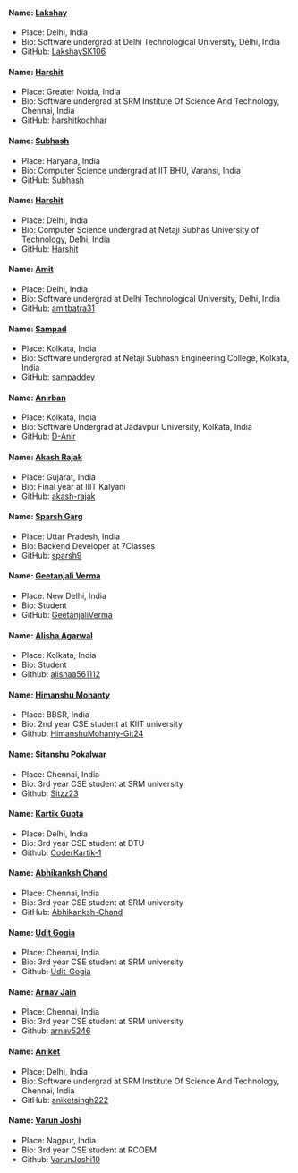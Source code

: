 #### Name: [Lakshay](https://github.com/LakshaySK106)

- Place: Delhi, India
- Bio: Software undergrad at Delhi Technological University, Delhi, India
- GitHub: [LakshaySK106](https://github.com/LakshaySK106)

#### Name: [Harshit](https://github.com/harshitkochhar)

- Place: Greater Noida, India
- Bio: Software undergrad at SRM Institute Of Science And Technology, Chennai, India
- GitHub: [harshitkochhar](https://github.com/harshitkochhar)

#### Name: [Subhash](https://github.com/isheoran)
- Place: Haryana, India
- Bio: Computer Science undergrad at IIT BHU, Varansi, India
- GitHub: [Subhash](https://github.com/isheoran)

#### Name: [Harshit](https://github.com/HarshitMittal01)
- Place: Delhi, India
- Bio: Computer Science undergrad at Netaji Subhas University of Technology, Delhi, India
- GitHub: [Harshit](https://github.com/HarshitMittal01)

#### Name: [Amit](https://github.com/amitbatra31)

- Place: Delhi, India
- Bio: Software undergrad at Delhi Technological University, Delhi, India
- GitHub: [amitbatra31](https://github.com/amitbatra31)

#### Name: [Sampad](https://github.com/sampaddey)

- Place: Kolkata, India
- Bio: Software undergrad at Netaji Subhash Engineering College, Kolkata, India
- GitHub: [sampaddey](https://github.com/sampaddey)

#### Name: [Anirban](https://github.com/D-Anir)

- Place: Kolkata, India
- Bio: Software Undergrad at Jadavpur University, Kolkata, India
- GitHub: [D-Anir](https://github.com/D-Anir)

#### Name: [Akash Rajak](https://github.com/akash-rajak)

- Place: Gujarat, India
- Bio: Final year at IIIT Kalyani
- GitHub: [akash-rajak](https://github.com/akash-rajak)

#### Name: [Sparsh Garg](https://github.com/sparsh9)

- Place: Uttar Pradesh, India
- Bio: Backend Developer at 7Classes
- GitHub: [sparsh9](https://github.com/sparsh9)

#### Name: [Geetanjali Verma](https://github.com/geetanjaliverma)

- Place: New Delhi, India
- Bio: Student
- GitHub: [GeetanjaliVerma](https://github.com/geetanjaliverma)

#### Name: [Alisha Agarwal](https://github.com/alishaa561112)

- Place: Kolkata, India
- Bio: Student
- Github: [alishaa561112](https://github.com/alishaa561112)

#### Name: [Himanshu Mohanty](https://github.com/HimanshuMohanty-Git24)

- Place: BBSR, India
- Bio: 2nd year CSE student at KIIT university
- Github: [HimanshuMohanty-Git24](https://github.com/HimanshuMohanty-Git24)

#### Name: [Sitanshu Pokalwar](https://github.com/Sitzz23)

- Place: Chennai, India
- Bio: 3rd year CSE student at SRM university
- Github: [Sitzz23](https://github.com/Sitzz23)

#### Name: [Kartik Gupta](https://github.com/CoderKartik-1)

- Place: Delhi, India
- Bio: 3rd year CSE student at DTU
- Github: [CoderKartik-1](https://github.com/CoderKartik-1)


#### Name: [Abhikanksh Chand](https://github.com/Abhikanksh-Chand)
- Place: Chennai, India
- Bio: 3rd year CSE student at SRM university
- GitHub: [Abhikanksh-Chand](https://github.com/Abhikanksh-Chand)


#### Name: [Udit Gogia](https://github.com/Udit-Gogia)

- Place: Chennai, India
- Bio: 3rd year CSE student at SRM university
- Github: [Udit-Gogia](https://github.com/Udit-Gogia)

#### Name: [Arnav Jain](https://github.com/arnav5246)

- Place: Chennai, India
- Bio: 3rd year CSE student at SRM university
- Github: [arnav5246](https://github.com/arnav5246)

#### Name: [Aniket](https://github.com/aniketsingh222)

- Place:  Delhi, India
- Bio: Software undergrad at SRM Institute Of Science And Technology, Chennai, India
- GitHub: [aniketsingh222](https://github.com/aniketsingh222)

#### Name: [Varun Joshi](https://github.com/VarunJoshi10)

- Place: Nagpur, India
- Bio: 3rd year CSE student at RCOEM
- Github: [VarunJoshi10](https://github.com/VarunJoshi10)


